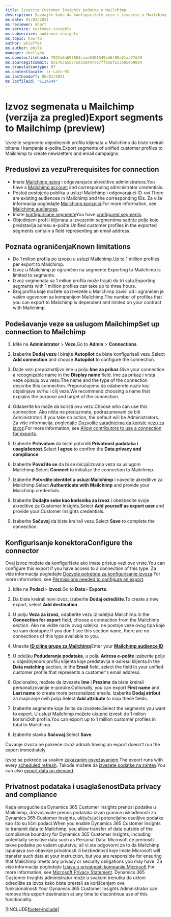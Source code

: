 ```yaml
---
title: Izvezite Customer Insights podatke u Mailchimp
description: Saznajte kako da konfigurišete vezu i izvezete u Mailchimp.
ms.date: 03/03/2021
ms.reviewer: mhart
ms.service: customer-insights
ms.subservice: audience-insights
ms.topic: how-to
author: pkieffer
ms.author: philk
manager: shellyha
ms.openlocfilehash: 7922a6a69f863caae5401549ed6f88a61aa77d39
ms.sourcegitcommit: 831765a55775d358447cb7ffa56f2c3b85459084
ms.translationtype: HT
ms.contentlocale: sr-Latn-RS
ms.lasthandoff: 06/01/2021
ms.locfileid: "6124244"
---
```

# <a name="export-segments-to-mailchimp-preview"></a><span data-ttu-id="83d96-103">Izvoz segmenata u Mailchimp (verzija za pregled)</span><span class="sxs-lookup"><span data-stu-id="83d96-103">Export segments to Mailchimp (preview)</span></span>

<span data-ttu-id="83d96-104">Izvezite segmente objedinjenih profila klijenata u Mailchimp da biste kreirali biltene i kampanje e-pošte.</span><span class="sxs-lookup"><span data-stu-id="83d96-104">Export segments of unified customer profiles to Mailchimp to create newsletters and email campaigns.</span></span>

## <a name="prerequisites-for-connection"></a><span data-ttu-id="83d96-105">Preduslovi za vezu</span><span class="sxs-lookup"><span data-stu-id="83d96-105">Prerequisites for connection</span></span>

-   <span data-ttu-id="83d96-106">Imate [Mailchimp nalog](https://mailchimp.com/) i odgovarajuće akreditive administratora.</span><span class="sxs-lookup"><span data-stu-id="83d96-106">You have a [Mailchimp account](https://mailchimp.com/) and corresponding administrator credentials.</span></span>
-   <span data-ttu-id="83d96-107">Postoji postojeća publika u usluzi Mailchimp i odgovarajući ID-ovi.</span><span class="sxs-lookup"><span data-stu-id="83d96-107">There are existing audiences in Mailchimp and the corresponding IDs.</span></span> <span data-ttu-id="83d96-108">Za više informacija pogledajte [Mailchimp korisnici](https://mailchimp.com/help/create-audience/).</span><span class="sxs-lookup"><span data-stu-id="83d96-108">For more information, see [Mailchimp audiences](https://mailchimp.com/help/create-audience/).</span></span>
-   <span data-ttu-id="83d96-109">Imate [konfigurisane segmente](segments.md)</span><span class="sxs-lookup"><span data-stu-id="83d96-109">You have [configured segments](segments.md)</span></span>
-   <span data-ttu-id="83d96-110">Objedinjeni profili klijenata u izvezenim segmentima sadrže polje koje predstavlja adresu e-pošte.</span><span class="sxs-lookup"><span data-stu-id="83d96-110">Unified customer profiles in the exported segments contain a field representing an email address.</span></span>

## <a name="known-limitations"></a><span data-ttu-id="83d96-111">Poznata ograničenja</span><span class="sxs-lookup"><span data-stu-id="83d96-111">Known limitations</span></span>

- <span data-ttu-id="83d96-112">Do 1 milion profila po izvozu u usluzi Mailchimp.</span><span class="sxs-lookup"><span data-stu-id="83d96-112">Up to 1 million profiles per export to Mailchimp.</span></span>
- <span data-ttu-id="83d96-113">Izvoz u Mailchimp je ograničen na segmente.</span><span class="sxs-lookup"><span data-stu-id="83d96-113">Exporting to Mailchimp is limited to segments.</span></span>
- <span data-ttu-id="83d96-114">Izvoz segmenata sa 1 milion profila može trajati do tri sata.</span><span class="sxs-lookup"><span data-stu-id="83d96-114">Exporting segments with 1 million profiles can take up to three hours.</span></span> 
- <span data-ttu-id="83d96-115">Broj profila koje možete da izvezete u Mailchimp zavisi od i ograničen je vašim ugovorom sa kompanijom Mailchimp.</span><span class="sxs-lookup"><span data-stu-id="83d96-115">The number of profiles that you can export to Mailchimp is dependent and limited on your contract with Mailchimp.</span></span>

## <a name="set-up-connection-to-mailchimp"></a><span data-ttu-id="83d96-116">Podešavanje veze sa uslugom Mailchimp</span><span class="sxs-lookup"><span data-stu-id="83d96-116">Set up connection to Mailchimp</span></span>

1. <span data-ttu-id="83d96-117">Idite na **Administrator** > **Veze**.</span><span class="sxs-lookup"><span data-stu-id="83d96-117">Go to **Admin** > **Connections**.</span></span>

1. <span data-ttu-id="83d96-118">Izaberite **Dodaj vezu** i birajte **Autopilot** da biste konfigurisali vezu.</span><span class="sxs-lookup"><span data-stu-id="83d96-118">Select **Add connection** and choose **Autopilot** to configure the connection.</span></span>

1. <span data-ttu-id="83d96-119">Dajte vezi prepoznatljivo ime u polju **Ime za prikaz**.</span><span class="sxs-lookup"><span data-stu-id="83d96-119">Give your connection a recognizable name in the **Display name** field.</span></span> <span data-ttu-id="83d96-120">Ime za prikaz i vrsta veze opisuju ovu vezu.</span><span class="sxs-lookup"><span data-stu-id="83d96-120">The name and the type of the connection describe this connection.</span></span> <span data-ttu-id="83d96-121">Preporučujemo da odaberete naziv koji objašnjava svrhu i cilj veze.</span><span class="sxs-lookup"><span data-stu-id="83d96-121">We recommend choosing a name that explains the purpose and target of the connection.</span></span>

1. <span data-ttu-id="83d96-122">Odaberite ko može da koristi ovu vezu.</span><span class="sxs-lookup"><span data-stu-id="83d96-122">Choose who can use this connection.</span></span> <span data-ttu-id="83d96-123">Ako ništa ne preduzmete, podrazumevani će biti Administratori.</span><span class="sxs-lookup"><span data-stu-id="83d96-123">If you take no action, the default will be Administrators.</span></span> <span data-ttu-id="83d96-124">Za više informacija, pogledajte [Dozvolite saradnicima da koriste vezu za izvoz](connections.md#allow-contributors-to-use-a-connection-for-exports).</span><span class="sxs-lookup"><span data-stu-id="83d96-124">For more information, see [Allow contributors to use a connection for exports](connections.md#allow-contributors-to-use-a-connection-for-exports).</span></span>

1. <span data-ttu-id="83d96-125">Izaberite **Prihvatam** da biste potvrdili **Privatnost podataka i usaglašenost**.</span><span class="sxs-lookup"><span data-stu-id="83d96-125">Select **I agree** to confirm the **Data privacy and compliance**.</span></span>

1. <span data-ttu-id="83d96-126">Izaberite **Povežite se** da bi se inicijalizovala veza sa uslugom Mailchimp.</span><span class="sxs-lookup"><span data-stu-id="83d96-126">Select **Connect** to initialize the connection to Mailchimp.</span></span>

1. <span data-ttu-id="83d96-127">Izaberite **Potvrdite identitet u usluzi Mailchimp** i navedite akreditive za Mailchimp.</span><span class="sxs-lookup"><span data-stu-id="83d96-127">Select **Authenticate with Mailchimp** and provide your Mailchimp credentials.</span></span>

1. <span data-ttu-id="83d96-128">Izaberite **Dodajte sebe kao korisnika za izvoz** i obezbedite svoje akreditive za Customer Insights.</span><span class="sxs-lookup"><span data-stu-id="83d96-128">Select **Add yourself as export user** and provide your Customer Insights credentials.</span></span>

1. <span data-ttu-id="83d96-129">Izaberite **Sačuvaj** da biste kreirali vezu.</span><span class="sxs-lookup"><span data-stu-id="83d96-129">Select **Save** to complete the connection.</span></span> 

## <a name="configure-the-connector"></a><span data-ttu-id="83d96-130">Konfigurisanje konektora</span><span class="sxs-lookup"><span data-stu-id="83d96-130">Configure the connector</span></span>

<span data-ttu-id="83d96-131">Ovaj izvoz možete da konfigurišete ako imate pristup vezi ove vrste.</span><span class="sxs-lookup"><span data-stu-id="83d96-131">You can configure this export if you have access to a connection of this type.</span></span> <span data-ttu-id="83d96-132">Za više informacija pogledajte [Dozvole potrebne za konfigurisanje izvoza](export-destinations.md#set-up-a-new-export).</span><span class="sxs-lookup"><span data-stu-id="83d96-132">For more information, see [Permissions needed to configure an export](export-destinations.md#set-up-a-new-export).</span></span>

1. <span data-ttu-id="83d96-133">Idite na **Podaci**> **Izvozi**.</span><span class="sxs-lookup"><span data-stu-id="83d96-133">Go to **Data**> **Exports**.</span></span>

1. <span data-ttu-id="83d96-134">Da biste kreirali novi izvoz, izaberite **Dodaj odredište**.</span><span class="sxs-lookup"><span data-stu-id="83d96-134">To create a new export, select **Add destination**.</span></span>

1. <span data-ttu-id="83d96-135">U polju **Veza za izvoz**, odaberite vezu iz odeljka Mailchimp.</span><span class="sxs-lookup"><span data-stu-id="83d96-135">In the **Connection for export** field, choose a connection from the Mailchimp section.</span></span> <span data-ttu-id="83d96-136">Ako ne vidite naziv ovog odeljka, ne postoje veze ovog tipa koje su vam dostupne.</span><span class="sxs-lookup"><span data-stu-id="83d96-136">If you don't see this section name, there are no connections of this type available to you.</span></span>

1. <span data-ttu-id="83d96-137">Unesite **[ID ciljne grupe za Mailchimp](https://mailchimp.com/help/find-audience-id/)**</span><span class="sxs-lookup"><span data-stu-id="83d96-137">Enter your **[Mailchimp audience ID](https://mailchimp.com/help/find-audience-id/)**</span></span>

3. <span data-ttu-id="83d96-138">U odeljku **Podudaranje podataka**, u polju **Adresa e-pošte** izaberite polje u objedinjenom profilu klijenta koje predstavlja e-adresu klijenta.</span><span class="sxs-lookup"><span data-stu-id="83d96-138">In the **Data matching** section, in the **Email** field, select the field in your unified customer profile that represents a customer's email address.</span></span> 

1. <span data-ttu-id="83d96-139">Opcionalno, možete da izvezete **Ime** i **Prezime** da biste kreirali personalizovanije e-poruke.</span><span class="sxs-lookup"><span data-stu-id="83d96-139">Optionally, you can export **First name** and **Last name** to create more personalized emails.</span></span> <span data-ttu-id="83d96-140">Izaberite **Dodaj atribut** za mapiranje ovih polja.</span><span class="sxs-lookup"><span data-stu-id="83d96-140">Select **Add attribute** to map these fields.</span></span>

1. <span data-ttu-id="83d96-141">Izaberite segmente koje želite da izvezete.</span><span class="sxs-lookup"><span data-stu-id="83d96-141">Select the segments you want to export.</span></span> <span data-ttu-id="83d96-142">U usluzi Mailchimp možete ukupno izvesti do 1 milion korisničkih profila.</span><span class="sxs-lookup"><span data-stu-id="83d96-142">You can export up to 1 million customer profiles in total to Mailchimp.</span></span>

1. <span data-ttu-id="83d96-143">Izaberite stavku **Sačuvaj**.</span><span class="sxs-lookup"><span data-stu-id="83d96-143">Select **Save**.</span></span>

<span data-ttu-id="83d96-144">Čuvanje izvoza ne pokreće izvoz odmah.</span><span class="sxs-lookup"><span data-stu-id="83d96-144">Saving an export doesn't run the export immediately.</span></span>

<span data-ttu-id="83d96-145">Izvoz se pokreće sa svakim [zakazanim osvežavanjem](system.md#schedule-tab).</span><span class="sxs-lookup"><span data-stu-id="83d96-145">The export runs with every [scheduled refresh](system.md#schedule-tab).</span></span> <span data-ttu-id="83d96-146">Takođe možete da [izvezete podatke na zahtev](export-destinations.md#run-exports-on-demand).</span><span class="sxs-lookup"><span data-stu-id="83d96-146">You can also [export data on demand](export-destinations.md#run-exports-on-demand).</span></span> 

## <a name="data-privacy-and-compliance"></a><span data-ttu-id="83d96-147">Privatnost podataka i usaglašenost</span><span class="sxs-lookup"><span data-stu-id="83d96-147">Data privacy and compliance</span></span>

<span data-ttu-id="83d96-148">Kada omogućite da Dynamics 365 Customer Insights prenosi podatke u Mailchimp, dozvoljavate prenos podataka izvan granice usklađenosti za Dynamics 365 Customer Insights, uključujući potencijalno osetljive podatke kao što su lični podaci.</span><span class="sxs-lookup"><span data-stu-id="83d96-148">When you enable Dynamics 365 Customer Insights to transmit data to Mailchimp, you allow transfer of data outside of the compliance boundary for Dynamics 365 Customer Insights, including potentially sensitive data such as Personal Data.</span></span> <span data-ttu-id="83d96-149">Microsoft će prenositi takve podatke po vašem uputstvu, ali vi ste odgovorni za to da Mailchimp ispunjava sve obaveze privatnosti ili bezbednosti koje imate.</span><span class="sxs-lookup"><span data-stu-id="83d96-149">Microsoft will transfer such data at your instruction, but you are responsible for ensuring that Mailchimp meets any privacy or security obligations you may have.</span></span> <span data-ttu-id="83d96-150">Za više informacija pogledajte [Izjavu o privatnosti kompanije Microsoft](https://go.microsoft.com/fwlink/?linkid=396732).</span><span class="sxs-lookup"><span data-stu-id="83d96-150">For more information, see [Microsoft Privacy Statement](https://go.microsoft.com/fwlink/?linkid=396732).</span></span>
<span data-ttu-id="83d96-151">Dynamics 365 Customer Insights administrator može u svakom trenutku da ukloni odredište za izvoz kako biste prestali sa korišćenjem ove funkcionalnosti.</span><span class="sxs-lookup"><span data-stu-id="83d96-151">Your Dynamics 365 Customer Insights Administrator can remove this export destination at any time to discontinue use of this functionality.</span></span>

[!INCLUDE[footer-include](../includes/footer-banner.md)]

